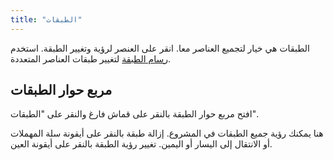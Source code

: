 ```yaml
---
title: "الطبقات"
---
```


الطبقات هي خيار لتجميع العناصر معا. انقر على العنصر لرؤية وتغيير الطبقة. استخدم [رسام الطبقة](painters/layer.md) لتغيير طبقات العناصر المتعددة.

## مربع حوار الطبقات

افتح مربع حوار الطبقة بالنقر على قماش فارغ والنقر على "الطبقات".

هنا يمكنك رؤية جميع الطبقات في المشروع. إزالة طبقة بالنقر على أيقونة سلة المهملات أو الانتقال إلى اليسار أو اليمين. تغيير رؤية الطبقة بالنقر على أيقونة العين.
